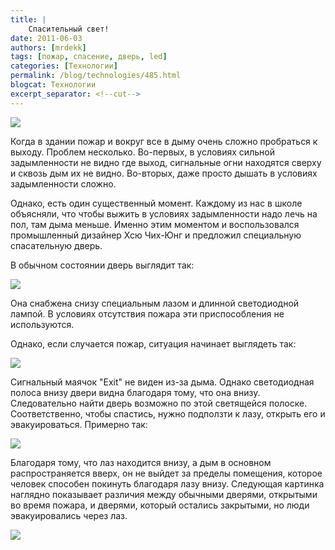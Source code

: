 ```yaml
---
title: |
    Спасительный свет!
date: 2011-06-03
authors: [mrdekk]
tags: [пожар, спасение, дверь, led]
categories: [Технологии]
permalink: /blog/technologies/485.html
blogcat: Технологии
excerpt_separator: <!--cut-->
---
```



![](http://itw66.ru/uploads/images/00/00/01/2011/06/03/9ea5fe.jpg)


Когда в здании пожар и вокруг все в дыму очень сложно пробраться к выходу. Проблем несколько. Во-первых, в условиях сильной задымленности не видно где выход, сигнальные огни находятся сверху и сквозь дым их не видно. Во-вторых, даже просто дышать в условиях задымленности сложно.

Однако, есть один существенный момент. Каждому из нас в школе объясняли, что чтобы выжить в условиях задымленности надо лечь на пол, там дыма меньше. Именно этим моментом и воспользовался промышленный дизайнер Хсю Чих-Юнг и предложил специальную спасательную дверь.


<!--cut-->


В обычном состоянии дверь выглядит так:


![](http://itw66.ru/uploads/images/00/00/01/2011/06/03/084159.jpg)


Она снабжена снизу специальным лазом и длинной светодиодной лампой. В условиях отсутствия пожара эти приспособления не используются.

Однако, если случается пожар, ситуация начинает выглядеть так:


![](http://itw66.ru/uploads/images/00/00/01/2011/06/03/3bfad0.jpg)


Сигнальный маячок "Exit" не виден из-за дыма. Однако светодиодная полоса внизу двери видна благодаря тому, что она внизу. Следовательно найти дверь возможно по этой светящейся полоске. Соответственно, чтобы спастись, нужно подползти к лазу, открыть его и эвакуироваться. Примерно так:


![](http://itw66.ru/uploads/images/00/00/01/2011/06/03/30de2e.jpg)


Благодаря тому, что лаз находится внизу, а дым в основном распространяется вверх, он не выйдет за пределы помещения, которое человек способен покинуть благодаря лазу внизу. Следующая картинка наглядно показывает различия между обычными дверями, открытыми во время пожара, и дверями, который остались закрытыми, но люди эвакуировались через лаз.


![](http://itw66.ru/uploads/images/00/00/01/2011/06/03/2fcb98.jpg)


